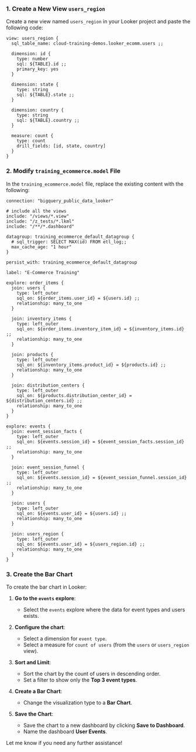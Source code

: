 ### 1. Create a New View `users_region`
Create a new view named `users_region` in your Looker project and paste the following code:

```lkml
view: users_region {
  sql_table_name: cloud-training-demos.looker_ecomm.users ;;

  dimension: id {
    type: number
    sql: ${TABLE}.id ;;
    primary_key: yes
  }

  dimension: state {
    type: string
    sql: ${TABLE}.state ;;
  }

  dimension: country {
    type: string
    sql: ${TABLE}.country ;;
  }

  measure: count {
    type: count
    drill_fields: [id, state, country]
  }
}
```

### 2. Modify `training_ecommerce.model` File
In the `training_ecommerce.model` file, replace the existing content with the following:

```lkml
connection: "bigquery_public_data_looker"

# include all the views
include: "/views/*.view"
include: "/z_tests/*.lkml"
include: "/**/*.dashboard"

datagroup: training_ecommerce_default_datagroup {
  # sql_trigger: SELECT MAX(id) FROM etl_log;;
  max_cache_age: "1 hour"
}

persist_with: training_ecommerce_default_datagroup

label: "E-Commerce Training"

explore: order_items {
  join: users {
    type: left_outer
    sql_on: ${order_items.user_id} = ${users.id} ;;
    relationship: many_to_one
  }

  join: inventory_items {
    type: left_outer
    sql_on: ${order_items.inventory_item_id} = ${inventory_items.id} ;;
    relationship: many_to_one
  }

  join: products {
    type: left_outer
    sql_on: ${inventory_items.product_id} = ${products.id} ;;
    relationship: many_to_one
  }

  join: distribution_centers {
    type: left_outer
    sql_on: ${products.distribution_center_id} = ${distribution_centers.id} ;;
    relationship: many_to_one
  }
}

explore: events {
  join: event_session_facts {
    type: left_outer
    sql_on: ${events.session_id} = ${event_session_facts.session_id} ;;
    relationship: many_to_one
  }
  
  join: event_session_funnel {
    type: left_outer
    sql_on: ${events.session_id} = ${event_session_funnel.session_id} ;;
    relationship: many_to_one
  }
  
  join: users {
    type: left_outer
    sql_on: ${events.user_id} = ${users.id} ;;
    relationship: many_to_one
  }

  join: users_region {
    type: left_outer
    sql_on: ${events.user_id} = ${users_region.id} ;;
    relationship: many_to_one
  }
}
```

### 3. Create the Bar Chart
To create the bar chart in Looker:

1. **Go to the `events` explore**:
   - Select the `events` explore where the data for event types and users exists.
   
2. **Configure the chart**:
   - Select a dimension for `event type`.
   - Select a measure for `count of users` (from the `users` or `users_region` view).
   
3. **Sort and Limit**:
   - Sort the chart by the count of users in descending order.
   - Set a filter to show only the **Top 3 event types**.

4. **Create a Bar Chart**:
   - Change the visualization type to a **Bar Chart**.

5. **Save the Chart**:
   - Save the chart to a new dashboard by clicking **Save to Dashboard**.
   - Name the dashboard **User Events**.

Let me know if you need any further assistance!
